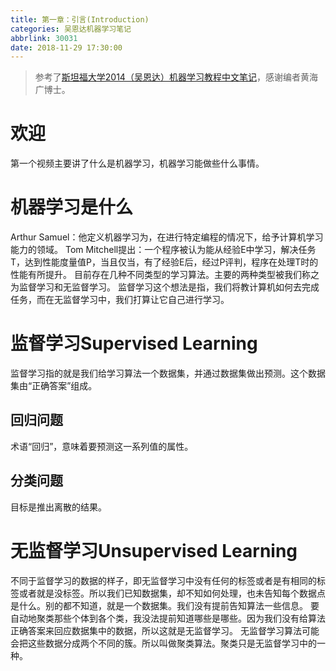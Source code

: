 ```yaml
---
title: 第一章：引言(Introduction)
categories: 吴恩达机器学习笔记
abbrlink: 30031
date: 2018-11-29 17:30:00
---
```

> 参考了[斯坦福大学2014（吴恩达）机器学习教程中文笔记](https://github.com/fengdu78/Coursera-ML-AndrewNg-Notes)，感谢编者黄海广博士。

# 欢迎
第一个视频主要讲了什么是机器学习，机器学习能做些什么事情。
# 机器学习是什么
Arthur Samuel：他定义机器学习为，在进行特定编程的情况下，给予计算机学习能力的领域。
Tom Mitchell提出：一个程序被认为能从经验E中学习，解决任务T，达到性能度量值P，当且仅当，有了经验E后，经过P评判，程序在处理T时的性能有所提升。
目前存在几种不同类型的学习算法。主要的两种类型被我们称之为监督学习和无监督学习。
监督学习这个想法是指，我们将教计算机如何去完成任务，而在无监督学习中，我们打算让它自己进行学习。
# 监督学习Supervised Learning
监督学习指的就是我们给学习算法一个数据集，并通过数据集做出预测。这个数据集由“正确答案”组成。
## 回归问题
术语“回归”，意味着要预测这一系列值的属性。
## 分类问题
目标是推出离散的结果。
# 无监督学习Unsupervised Learning
不同于监督学习的数据的样子，即无监督学习中没有任何的标签或者是有相同的标签或者就是没标签。所以我们已知数据集，却不知如何处理，也未告知每个数据点是什么。别的都不知道，就是一个数据集。我们没有提前告知算法一些信息。
要自动地聚类那些个体到各个类，我没法提前知道哪些是哪些。因为我们没有给算法正确答案来回应数据集中的数据，所以这就是无监督学习。
无监督学习算法可能会把这些数据分成两个不同的簇。所以叫做聚类算法。聚类只是无监督学习中的一种。